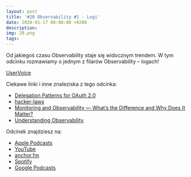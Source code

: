 ```yaml
---
layout: post
title: '#20 Observability #1 - Logi'
date: 2020-01-17 08:00:00 +0200
description: 
img: 20.png
tags: 
---
```

Od jakiegoś czasu Observability staje się widocznym trendem. W tym odcinku rozmawiamy o jednym z filarów Observability – logach!

[UserVoice](https://github.com/patoarchitekci/uservoice/issues)

Ciekawe linki i inne znaleziska z tego odcinka:

- [Delegation Patterns for OAuth 2.0](https://www.scottbrady91.com/OAuth/Delegation-Patterns-for-OAuth-20)
- [hacker-laws](https://github.com/dwmkerr/hacker-laws/blob/master/README.md)
- [Monitoring and Observability — What’s the Difference and Why Does It Matter?](https://thenewstack.io/monitoring-and-observability-whats-the-difference-and-why-does-it-matter/)
- [Understanding Observability](https://sdarchitect.blog/2020/01/08/understanding-observability/)


Odcinek znajdziesz na:

- [Apple Podcasts](https://podcasts.apple.com/pl/podcast/observability-1-logi/id1477067604?i=1000462899609&l=pl)
- [YouTube](https://www.youtube.com/watch?v=xG5IRlC2M0M)
- [anchor.fm](https://anchor.fm/patoarchitekciio/episodes/Observability-1---Logi-ea7g4h)
- [Spotify](https://open.spotify.com/episode/3OXuV8ZajbXc6sro2NnD9N)
- [Google Podcasts](https://podcasts.google.com/?feed=aHR0cHM6Ly9hbmNob3IuZm0vcy84NzIwMTBjL3BvZGNhc3QvcnNz&episode=ZjM3ZDM1N2QtY2M0MC00MjQ1LTgyYTQtMjRlZGU0YTU2OTlh)
